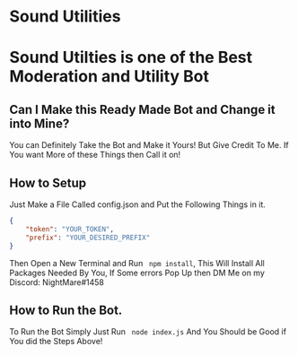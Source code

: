 # Sound  Utilities

# Sound  Utilties is one of the Best Moderation and Utility Bot

## Can I Make this Ready Made Bot and Change it into Mine?

You can Definitely Take the Bot and Make it Yours! But Give Credit To Me. If You want More of these Things then Call it on!

## How to Setup

Just Make a File Called config.json and Put the Following Things in it.
```json
{
    "token": "YOUR_TOKEN",
    "prefix": "YOUR_DESIRED_PREFIX"
}
```

Then Open a New Terminal and Run ```
npm install```, This Will Install All Packages Needed By You, If Some errors Pop Up then DM Me on my Discord: NightMare#1458

## How to Run the Bot.

To Run the Bot Simply Just Run ```
node index.js``` And You Should be Good if You did the Steps Above!
